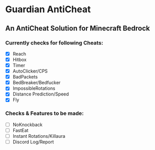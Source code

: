 # Guardian AntiCheat

## An AntiCheat Solution for Minecraft Bedrock

### Currently checks for following Cheats:

- [X] Reach
- [X] Hitbox
- [X] Timer
- [X] AutoClicker/CPS
- [X] BadPackets
- [X] BedBreaker/Bedfucker
- [X] ImpossibleRotations
- [X] Distance Prediction/Speed
- [X] Fly

### Checks & Features to be made:

- [ ] NoKnockback
- [ ] FastEat
- [ ] Instant Rotations/Killaura
- [ ] Discord Log/Report
